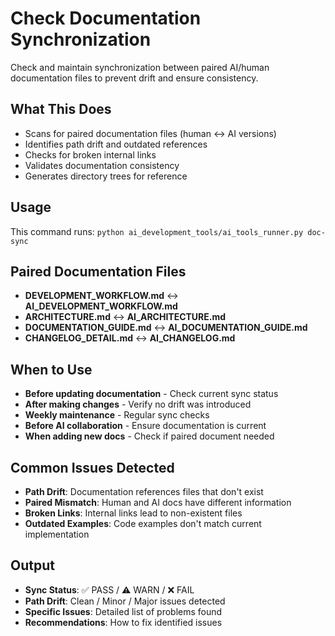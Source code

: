 # Check Documentation Synchronization

Check and maintain synchronization between paired AI/human documentation files to prevent drift and ensure consistency.

## What This Does

- Scans for paired documentation files (human ↔ AI versions)
- Identifies path drift and outdated references
- Checks for broken internal links
- Validates documentation consistency
- Generates directory trees for reference

## Usage

This command runs: `python ai_development_tools/ai_tools_runner.py doc-sync`

## Paired Documentation Files

- **DEVELOPMENT_WORKFLOW.md** ↔ **AI_DEVELOPMENT_WORKFLOW.md**
- **ARCHITECTURE.md** ↔ **AI_ARCHITECTURE.md**  
- **DOCUMENTATION_GUIDE.md** ↔ **AI_DOCUMENTATION_GUIDE.md**
- **CHANGELOG_DETAIL.md** ↔ **AI_CHANGELOG.md**

## When to Use

- **Before updating documentation** - Check current sync status
- **After making changes** - Verify no drift was introduced
- **Weekly maintenance** - Regular sync checks
- **Before AI collaboration** - Ensure documentation is current
- **When adding new docs** - Check if paired document needed

## Common Issues Detected

- **Path Drift**: Documentation references files that don't exist
- **Paired Mismatch**: Human and AI docs have different information  
- **Broken Links**: Internal links lead to non-existent files
- **Outdated Examples**: Code examples don't match current implementation

## Output

- **Sync Status**: ✅ PASS / ⚠️ WARN / ❌ FAIL
- **Path Drift**: Clean / Minor / Major issues detected
- **Specific Issues**: Detailed list of problems found
- **Recommendations**: How to fix identified issues
